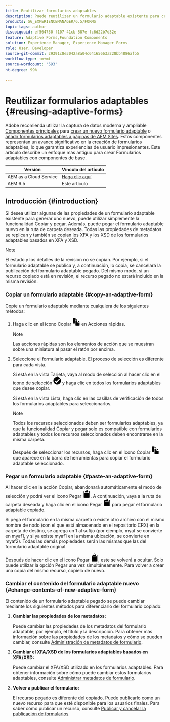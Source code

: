 ```yaml
---
title: Reutilizar formularios adaptables
description: Puede reutilizar un formulario adaptable existente para crear formularios adaptables nuevos.
products: SG_EXPERIENCEMANAGER/6.5/FORMS
topic-tags: author
discoiquuid: ef564750-f107-41cb-887e-fc6d22b7d32e
feature: Adaptive Forms,Foundation Components
solution: Experience Manager, Experience Manager Forms
role: User, Developer
source-git-commit: 29391c8e3042a8a04c64165663a228bb4886afb5
workflow-type: tm+mt
source-wordcount: '593'
ht-degree: 99%

---
```


# Reutilizar formularios adaptables {#reusing-adaptive-forms}

<span class="preview"> Adobe recomienda utilizar la captura de datos moderna y ampliable [Componentes principales](https://experienceleague.adobe.com/docs/experience-manager-core-components/using/adaptive-forms/introduction.html?lang=es) para [crear un nuevo formulario adaptable](/help/forms/using/create-an-adaptive-form-core-components.md) o [añadir formularios adaptables a páginas de AEM Sites](/help/forms/using/create-or-add-an-adaptive-form-to-aem-sites-page.md). Estos componentes representan un avance significativo en la creación de formularios adaptables, lo que garantiza experiencias de usuario impresionantes. Este artículo describe un enfoque más antiguo para crear Formularios adaptables con componentes de base. </span>

| Versión | Vínculo del artículo |
| -------- | ---------------------------- |
| AEM as a Cloud Service | [Haga clic aquí](https://experienceleague.adobe.com/docs/experience-manager-cloud-service/content/forms/adaptive-forms-authoring/authoring-adaptive-forms-foundation-components/manage-metadata/reusing-adaptive-forms.html) |
| AEM 6.5 | Este artículo |

## Introducción {#introduction}

Si desea utilizar algunas de las propiedades de un formulario adaptable existente para generar uno nuevo, puede utilizar simplemente la funcionalidad Copiar y pegar. Además, puede pegar el formulario adaptable nuevo en la ruta de carpeta deseada. Todas las propiedades de metadatos se replican y también se copian los XFA y los XSD de los formularios adaptables basados en XFA y XSD.

>[!NOTE]
>
>El estado y los detalles de la revisión no se copian. Por ejemplo, si el formulario adaptable se publica y, a continuación, lo copia, se cancelará la publicación del formulario adaptable pegado. Del mismo modo, si un recurso copiado está en revisión, el recurso pegado no estará incluido en la misma revisión.

### Copiar un formulario adaptable {#copy-an-adaptive-form}

Copie un formulario adaptable mediante cualquiera de los siguientes métodos:

1. Haga clic en el icono Copiar ![aem6forms_copy](assets/aem6forms_copy.png) en Acciones rápidas.

   >[!NOTE]
   >
   >Las acciones rápidas son los elementos de acción que se muestran sobre una miniatura al pasar el ratón por encima.

1. Seleccione el formulario adaptable. El proceso de selección es diferente para cada vista.

   Si está en la vista Tarjeta, vaya al modo de selección al hacer clic en el icono de selección ![aem6forms_check-circle](assets/aem6forms_check-circle.png) y haga clic en todos los formularios adaptables que desee copiar.

   Si está en la vista Lista, haga clic en las casillas de verificación de todos los formularios adaptables para seleccionarlos.

   >[!NOTE]
   >
   >Todos los recursos seleccionados deben ser formularios adaptables, ya que la funcionalidad Copiar y pegar solo es compatible con formularios adaptables y todos los recursos seleccionados deben encontrarse en la misma carpeta.

   Después de seleccionar los recursos, haga clic en el icono Copiar ![aem6forms_copy](assets/aem6forms_copy.png) que aparece en la barra de herramientas para copiar el formulario adaptable seleccionado.

### Pegar un formulario adaptable {#paste-an-adaptive-form}

Al hacer clic en la acción Copiar, abandonará automáticamente el modo de selección y podrá ver el icono Pegar ![aem6forms_paste](assets/aem6forms_paste.png). A continuación, vaya a la ruta de carpeta deseada y haga clic en el icono Pegar ![aem6forms_paste](assets/aem6forms_paste.png) para pegar el formulario adaptable copiado.

Si pega el formulario en la misma carpeta o existe otro archivo con el mismo nombre de nodo (con el que está almacenado en el repositorio CRX) en la carpeta de destino, se agrega un 1 al sufijo (por ejemplo, myaf se convierte en myaf1, y si ya existe myaf1 en la misma ubicación, se convierte en myaf2). Todas las demás propiedades serán las mismas que las del formulario adaptable original.

Después de hacer clic en el icono Pegar ![aem6forms_paste](assets/aem6forms_paste.png), este se volverá a ocultar. Solo puede utilizar la opción Pegar una vez simultáneamente. Para volver a crear una copia del mismo recurso, cópielo de nuevo.

### Cambiar el contenido del formulario adaptable nuevo  {#change-contents-of-new-adaptive-form}

El contenido de un formulario adaptable pegado se puede cambiar mediante los siguientes métodos para diferenciarlo del formulario copiado:

1. **Cambiar las propiedades de los metadatos:**

   Puede cambiar las propiedades de los metadatos del formulario adaptable, por ejemplo, el título y la descripción. Para obtener más información sobre las propiedades de los metadatos y cómo se pueden cambiar, consulte [Administración de metadatos de formulario](/help/forms/using/manage-form-metadata.md).

1. **Cambiar el XFA/XSD de los formularios adaptables basados en XFA/XSD:**

   Puede cambiar el XFA/XSD utilizado en los formularios adaptables. Para obtener información sobre cómo puede cambiar estos formularios adaptables, consulte [Administrar metadatos de formulario](/help/forms/using/manage-form-metadata.md).

1. **Volver a publicar el formulario:**

   El recurso pegado es diferente del copiado. Puede publicarlo como un nuevo recurso para que esté disponible para los usuarios finales. Para saber cómo publicar un recurso, consulte [Publicar y cancelar la publicación de formularios](/help/forms/using/publishing-unpublishing-forms.md)
